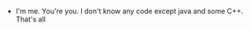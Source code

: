 - I'm me. You're you. I don't know any code except java and some C++. That's all

<!---
redboomerang/redboomerang is a ✨ special ✨ repository because its `README.md` (this file) appears on your GitHub profile.
You can click the Preview link to take a look at your changes.
--->
